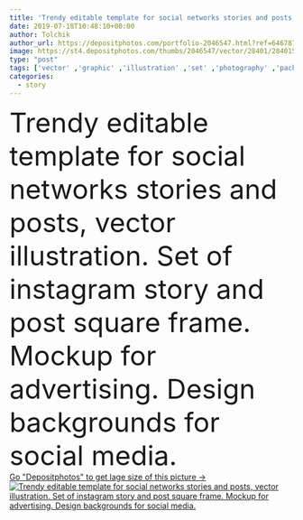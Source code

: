 ```yaml
---
title: 'Trendy editable template for social networks stories and posts, '
date: 2019-07-18T10:48:10+00:00
author: Tolchik
author_url: https://depositphotos.com/portfolio-2046547.html?ref=64678756
image: https://st4.depositphotos.com/thumbs/2046547/vector/28401/284015252/api_thumb_450.jpg?forcejpeg=true
type: "post"
tags: ['vector' ,'graphic' ,'illustration' ,'set' ,'photography' ,'pack' ,'sale' ,'business' ,'floral' ,'flower' ,'frame' ,'photo' ,'fashion' ,'modern' ,'concept' ,'communication' ,'mobile' ,'phone' ,'network' ,'internet' ,'net' ,'web' ,'template' ,'trendy' ,'media' ,'social' ,'designer' ,'puzzle' ,'story' ,'brand' ,'like' ,'posts' ,'technologies' ,'trend' ,'blogger' ,'stories' ,'branding' ,'comment' ,'mockup' ,'templates' ,'giveaway' ,'photo frame' ,'social network' ,'social media' ,'instagram' ,'instagram stories' ]
categories: 
  - story
---
```

<div aling="center">
            <font size="60"> Trendy editable template for social networks stories and posts, vector illustration. Set of instagram story and post square frame. Mockup for advertising.  Design backgrounds for social media.</font>   
</div>
<div>
    <a href='https://st4.depositphotos.com/thumbs/2046547/vector/28401/284015252/api_thumb_450.jpg?forcejpeg=true?ref=64678756' target=_blank > Go "Depositphotos" to get lage size of this picture ->
        <img href='https://st4.depositphotos.com/thumbs/2046547/vector/28401/284015252/api_thumb_450.jpg?forcejpeg=true?ref=64678756' src='https://st4.depositphotos.com/2046547/28401/v/950/depositphotos_284015252-stock-illustration-trendy-editable-template-for-social.jpg?forcejpeg=true' alt='Trendy editable template for social networks stories and posts, vector illustration. Set of instagram story and post square frame. Mockup for advertising.  Design backgrounds for social media.' >
    </a>
</div>
